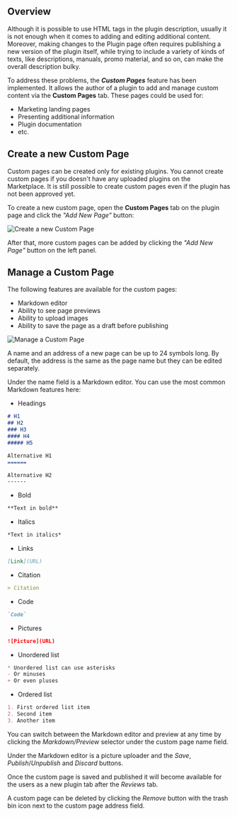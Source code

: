 [//]: # (title: Custom Pages)

## Overview

Although it is possible to use HTML tags in the plugin description, usually it is not enough when it comes to adding and editing additional content. Moreover, making changes to the Plugin page often requires publishing a new version of the plugin itself, while trying to include a variety of kinds of texts, like descriptions, manuals, promo material, and so on, can make the overall description bulky.

To address these problems, the ***Custom Pages*** feature has been implemented. It allows the author of a plugin to add and manage custom content via the **Custom Pages** tab. These pages could be used for:

* Marketing landing pages
* Presenting additional information
* Plugin documentation
* etc.

## Create a new Custom Page

Custom pages can be created only for existing plugins. You cannot create custom pages if you doesn't have any uploaded plugins on the Marketplace. It is still possible to create custom pages even if the plugin has not been approved yet.

To create a new custom page, open the **Custom Pages** tab on the plugin page and click the *"Add New Page"* button:

![Create a new Custom Page](no_custom_page.png)

After that, more custom pages can be added by clicking the *"Add New Page"* button on the left panel.

## Manage a Custom Page

The following features are available for the custom pages:

* Markdown editor
* Ability to see page previews
* Ability to upload images
* Ability to save the page as a draft before publishing

![Manage a Custom Page](new_custom_page.png)

A name and an address of a new page can be up to 24 symbols long. By default, the address is the same as the page name but they can be edited separately.

Under the name field is a Markdown editor. You can use the most common Markdown features here:

* Headings

```markdown
# H1
## H2
### H3
#### H4
##### H5

Alternative H1
======

Alternative H2
------
```

* Bold

```markdown
**Text in bold**
```

* Italics

```markdown
*Text in italics*
```

* Links

```markdown
[Link](URL)
```

* Citation

```markdown
> Citation
```

* Code

```markdown
`Code`
```

* Pictures

```markdown
![Picture](URL)
```

* Unordered list

```markdown
* Unordered list can use asterisks
- Or minuses
+ Or even pluses
```

* Ordered list

```markdown
1. First ordered list item
2. Second item
3. Another item
```

You can switch between the Markdown editor and preview at any time by clicking the *Markdown/Preview* selector under the custom page name field.

Under the Markdown editor is a picture uploader and the *Save*, *Publish*/*Unpublish* and *Discard* buttons.

Once the custom page is saved and published it will become available for the users as a new plugin tab after the *Reviews* tab.

A custom page can be deleted by clicking the *Remove* button with the trash bin icon next to the custom page address field.
